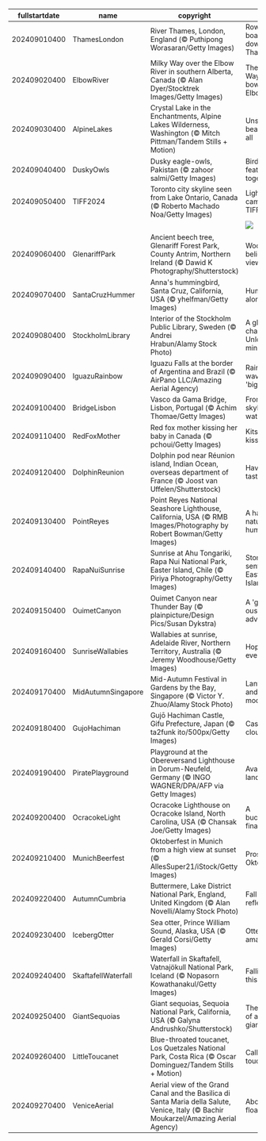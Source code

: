 |fullstartdate|name|copyright|title|image|
|--|--|--|--|--|
202409010400|ThamesLondon|River Thames, London, England (© Puthipong Worasaran/Getty Images)|Row your boat gently down the Thames|![](/en-CA/2024/09/202409010400ThamesLondon.jpg)|
202409020400|ElbowRiver|Milky Way over the Elbow River in southern Alberta, Canada (© Alan Dyer/Stocktrek Images/Getty Images)|The Milky Way takes a bow over Elbow River|![](/en-CA/2024/09/202409020400ElbowRiver.jpg)|
202409030400|AlpineLakes|Crystal Lake in the Enchantments, Alpine Lakes Wilderness, Washington (© Mitch Pittman/Tandem Stills + Motion)|Unspoiled beauty for all|![](/en-CA/2024/09/202409030400AlpineLakes.jpg)|
202409040400|DuskyOwls|Dusky eagle-owls, Pakistan (© zahoor salmi/Getty Images)|Birds of a feather hoot together|![](/en-CA/2024/09/202409040400DuskyOwls.jpg)|
202409050400|TIFF2024|Toronto city skyline seen from Lake Ontario, Canada (© Roberto Machado Noa/Getty Images)|Lights, camera, TIFF '24!|![](/en-CA/2024/09/202409050400TIFF2024.jpg)|
||||![](/en-CA/2024/09/.jpg)|
202409060400|GlenariffPark|Ancient beech tree, Glenariff Forest Park, County Antrim, Northern Ireland (© Dawid K Photography/Shutterstock)|Wood' you believe this view?|![](/en-CA/2024/09/202409060400GlenariffPark.jpg)|
202409070400|SantaCruzHummer|Anna's hummingbird, Santa Cruz, California, USA (© yhelfman/Getty Images)|Humming along|![](/en-CA/2024/09/202409070400SantaCruzHummer.jpg)|
202409080400|StockholmLibrary|Interior of the Stockholm Public Library, Sweden (© Andrei Hrabun/Alamy Stock Photo)|A global chapter Unlocking minds|![](/en-CA/2024/09/202409080400StockholmLibrary.jpg)|
202409090400|IguazuRainbow|Iguazu Falls at the border of Argentina and Brazil (© AirPano LLC/Amazing Aerial Agency)|Rainbow waves in 'big water'|![](/en-CA/2024/09/202409090400IguazuRainbow.jpg)|
202409100400|BridgeLisbon|Vasco da Gama Bridge, Lisbon, Portugal (© Achim Thomae/Getty Images)|From skyline to water|![](/en-CA/2024/09/202409100400BridgeLisbon.jpg)|
202409110400|RedFoxMother|Red fox mother kissing her baby in Canada (© pchoui/Getty Images)|Kits and kisses|![](/en-CA/2024/09/202409110400RedFoxMother.jpg)|
202409120400|DolphinReunion|Dolphin pod near Réunion island, Indian Ocean, overseas department of France (© Joost van Uffelen/Shutterstock)|Have a fin-tastic day|![](/en-CA/2024/09/202409120400DolphinReunion.jpg)|
202409130400|PointReyes|Point Reyes National Seashore Lighthouse, California, USA (© RMB Images/Photography by Robert Bowman/Getty Images)|A haven for nature and humans|![](/en-CA/2024/09/202409130400PointReyes.jpg)|
202409140400|RapaNuiSunrise|Sunrise at Ahu Tongariki, Rapa Nui National Park, Easter Island, Chile (© Piriya Photography/Getty Images)|Stone sentinels of Easter Island|![](/en-CA/2024/09/202409140400RapaNuiSunrise.jpg)|
202409150400|OuimetCanyon|Ouimet Canyon near Thunder Bay (© plainpicture/Design Pics/Susan Dykstra)|A 'gorge-ous' adventure|![](/en-CA/2024/09/202409150400OuimetCanyon.jpg)|
202409160400|SunriseWallabies|Wallabies at sunrise, Adelaide River, Northern Territory, Australia (© Jeremy Woodhouse/Getty Images)|Hoppily ever after|![](/en-CA/2024/09/202409160400SunriseWallabies.jpg)|
202409170400|MidAutumnSingapore|Mid-Autumn Festival in Gardens by the Bay, Singapore (© Victor Y. Zhuo/Alamy Stock Photo)|Lanterns and mooncakes|![](/en-CA/2024/09/202409170400MidAutumnSingapore.jpg)|
202409180400|GujoHachiman|Gujō Hachiman Castle, Gifu Prefecture, Japan (© ta2funk ito/500px/Getty Images)|Castle in the clouds|![](/en-CA/2024/09/202409180400GujoHachiman.jpg)|
202409190400|PiratePlayground|Playground at the Obereversand Lighthouse in Dorum-Neufeld, Germany (© INGO WAGNER/DPA/AFP via Getty Images)|Avast, landlubbers!|![](/en-CA/2024/09/202409190400PiratePlayground.jpg)|
202409200400|OcracokeLight|Ocracoke Lighthouse on Ocracoke Island, North Carolina, USA (© Chansak Joe/Getty Images)|A buccaneer's final haven|![](/en-CA/2024/09/202409200400OcracokeLight.jpg)|
202409210400|MunichBeerfest|Oktoberfest in Munich from a high view at sunset (© AllesSuper21/iStock/Getty Images)|Prost to Oktoberfest!|![](/en-CA/2024/09/202409210400MunichBeerfest.jpg)|
202409220400|AutumnCumbria|Buttermere, Lake District National Park, England, United Kingdom (© Alan Novelli/Alamy Stock Photo)|Fall into reflection|![](/en-CA/2024/09/202409220400AutumnCumbria.jpg)|
202409230400|IcebergOtter|Sea otter, Prince William Sound, Alaska, USA (© Gerald Corsi/Getty Images)|Otter-ly amazing|![](/en-CA/2024/09/202409230400IcebergOtter.jpg)|
202409240400|SkaftafellWaterfall|Waterfall in Skaftafell, Vatnajökull National Park, Iceland (© Nopasorn Kowathanakul/Getty Images)|Falling for this view?|![](/en-CA/2024/09/202409240400SkaftafellWaterfall.jpg)|
202409250400|GiantSequoias|Giant sequoias, Sequoia National Park, California, USA (© Galyna Andrushko/Shutterstock)|The realm of ancient giants|![](/en-CA/2024/09/202409250400GiantSequoias.jpg)|
202409260400|LittleToucanet|Blue-throated toucanet, Los Quetzales National Park, Costa Rica (© Oscar Dominguez/Tandem Stills + Motion)|Calling all toucan fans|![](/en-CA/2024/09/202409260400LittleToucanet.jpg)|
202409270400|VeniceAerial|Aerial view of the Grand Canal and the Basilica di Santa Maria della Salute, Venice, Italy (© Bachir Moukarzel/Amazing Aerial Agency)|Above the floating city|![](/en-CA/2024/09/202409270400VeniceAerial.jpg)|
